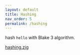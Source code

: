 ```yaml
---
layout: default
title: Hashing
nav_order: 5
permalink: /hashing
---
```


hash `hello` with Blake 3 algorithm.

[hashing.zig](src/hashing.zig)
